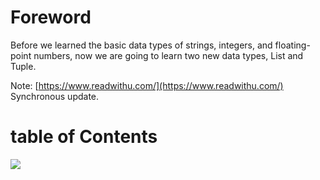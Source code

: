 # Foreword #

Before we learned the basic data types of strings, integers, and floating-point numbers, now we are going to learn two new data types, List and Tuple.

Note: [https://www.readwithu.com/](https://www.readwithu.com/) Synchronous update.


# table of Contents #

![](http://twowaterimage.oss-cn-beijing.aliyuncs.com/2019-09-01-List%20%E5%92%8C%20Tuple.png)


